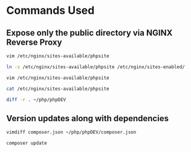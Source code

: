 # Commands Used

## Expose only the public directory via NGINX Reverse Proxy
```bash
vim /etc/nginx/sites-available/phpsite
```
```bash
ln -s /etc/nginx/sites-available/phpsite /etc/nginx/sites-enabled/
```
```bash
vim /etc/nginx/sites-available/phpsite
```
```bash
cat /etc/nginx/sites-available/phpsite
```
```bash
diff -r . ~/php/phpDEV
```
## Version updates along with dependencies
```bash
vimdiff composer.json ~/php/phpDEV/composer.json
```
```bash
composer update
```
